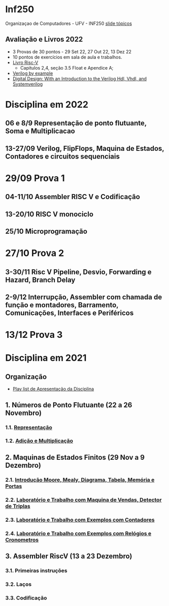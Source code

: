# Inf250
Organizaçao de Computadores - UFV - INF250 [slide tópicos](https://excalidraw.com/#json=lxkRqRt4C_q_QTG34B07x,KQ6PQ1XiF9tY5UOHjkEzeA) 

## Avaliação e Livros 2022
* 3 Provas de 30 pontos - 29 Set 22, 27 Out 22, 13 Dez 22
* 10 pontos de exercícios em sala de aula e trabalhos.
* [Livro Risc-V](http://home.ustc.edu.cn/~louwenqi/reference_books_tools/Computer%20Organization%20and%20Design%20RISC-V%20edition.pdf)
  * Capitulos 2,4, seção 3.5 Float e Apendice A; 
* [Verilog by example](http://www.readler.com/books2.html)
* [Digital Design: With an Introduction to the Verilog Hdl, Vhdl, and Systemverilog](https://www.amazon.com.br/Digital-Design-Introduction-Verilog-SystemVerilog/dp/0134549899)


# Disciplina em 2022

## 06 e 8/9 Representação de ponto flutuante, Soma e Multiplicacao
## 13-27/09  Verilog, FlipFlops, Maquina de Estados, Contadores e circuitos sequenciais
# 29/09  Prova 1
## 04-11/10 Assembler RISC V e Codificação
## 13-20/10  RISC V monociclo
## 25/10  Microprogramação 
# 27/10 Prova 2

## 3-30/11 Risc V Pipeline, Desvio, Forwarding e Hazard, Branch Delay
## 2-9/12  Interrupção, Assembler com chamada de função e montadores, Barramento, Comunicações, Interfaces e Periféricos

# 13/12 Prova 3




# Disciplina em 2021

## Organização
* [Play list de Apresentação da Disciplina](https://www.youtube.com/playlist?list=PLcvOyD_LMr6lWlc-LhWJM3s-0ObMkf9RH)

## 1. Números de Ponto Flutuante  (22 a 26 Novembro)
### 1.1. [Representação](https://github.com/arduinoufv/inf250/tree/master/Float#1-representa%C3%A7%C3%A3o-de-ponto-flutuante-simplificada-do-ieee-754)
### 1.2. [Adição e  Multiplicação](https://github.com/arduinoufv/inf250/tree/master/Float#1-representa%C3%A7%C3%A3o-de-ponto-flutuante-simplificada-do-ieee-754)
## 2. Maquinas de Estados Finitos (29 Nov a 9 Dezembro)
### 2.1. [Introdução Moore, Mealy, Diagrama, Tabela, Memória e Portas](https://github.com/arduinoufv/inf250/tree/master/Maquina%20de%20Estados%20Finitos#maquina-de-estados-finitos)
### 2.2. [Laboratório e Trabalho com Maquina de Vendas, Detector de Triplas](https://colab.research.google.com/drive/1ug2SJxz-u-Cb0EpXEn_eSnOvqpQE4EFh?usp=sharing)
### 2.3. [Laboratório e Trabalho com Exemplos com Contadores](https://colab.research.google.com/drive/1IbYN7mq5kUhaqTWDolTMkwhBD71d4jPy?usp=sharing)
### 2.4. [Laboratório e Trabalho com  Exemplos com Relógios e Cronometros](https://colab.research.google.com/drive/17zBVNhSw3DxJ9cNFpcAcIWuYqJYgGbGP?usp=sharing)
## 3. Assembler RiscV (13 a 23 Dezembro)
### 3.1. Primeiras instruções
### 3.2. Laços
### 3.3. Codificação
